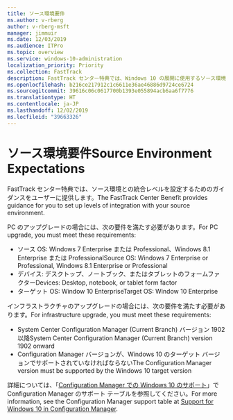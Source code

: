```yaml
---
title: ソース環境要件
ms.author: v-rberg
author: v-rberg-msft
manager: jimmuir
ms.date: 12/03/2019
ms.audience: ITPro
ms.topic: overview
ms.service: windows-10-administration
localization_priority: Priority
ms.collection: FastTrack
description: FastTrack センター特典では、Windows 10 の展開に使用するソース環境との統合レベルを設定するためのガイダンスをユーザーに提供します。
ms.openlocfilehash: b216ce217912c1c6611e36ae46886d9724ce6724
ms.sourcegitcommit: 39616c06c0617700b1393e055894acb6aa6f7776
ms.translationtype: HT
ms.contentlocale: ja-JP
ms.lasthandoff: 12/02/2019
ms.locfileid: "39663326"
---
```

# <a name="source-environment-expectations"></a><span data-ttu-id="6a802-103">ソース環境要件</span><span class="sxs-lookup"><span data-stu-id="6a802-103">Source Environment Expectations</span></span>

<span data-ttu-id="6a802-104">FastTrack センター特典では、ソース環境との統合レベルを設定するためのガイダンスをユーザーに提供します。</span><span class="sxs-lookup"><span data-stu-id="6a802-104">The FastTrack Center Benefit provides guidance for you to set up levels of integration with your source environment.</span></span>
  
<span data-ttu-id="6a802-105">PC のアップグレードの場合には、次の要件を満たす必要があります。</span><span class="sxs-lookup"><span data-stu-id="6a802-105">For PC upgrade, you must meet these requirements:</span></span>

- <span data-ttu-id="6a802-106">ソース OS: Windows 7 Enterprise または Professional、Windows 8.1 Enterprise または Professional</span><span class="sxs-lookup"><span data-stu-id="6a802-106">Source OS: Windows 7 Enterprise or Professional, Windows 8.1 Enterprise or Professional</span></span>
- <span data-ttu-id="6a802-107">デバイス: デスクトップ、ノートブック、またはタブレットのフォームファクター</span><span class="sxs-lookup"><span data-stu-id="6a802-107">Devices: Desktop, notebook, or tablet form factor</span></span>
- <span data-ttu-id="6a802-108">ターゲット OS: Window 10 Enterprise</span><span class="sxs-lookup"><span data-stu-id="6a802-108">Target OS: Window 10 Enterprise</span></span>

<span data-ttu-id="6a802-109">インフラストラクチャのアップグレードの場合には、次の要件を満たす必要があります。</span><span class="sxs-lookup"><span data-stu-id="6a802-109">For infrastructure upgrade, you must meet these requirements:</span></span>   

- <span data-ttu-id="6a802-110">System Center Configuration Manager (Current Branch) バージョン 1902 以降</span><span class="sxs-lookup"><span data-stu-id="6a802-110">System Center Configuration Manager (Current Branch) version 1902 onward</span></span> 
- <span data-ttu-id="6a802-111">Configuration Manager バージョンが、Windows 10 のターゲット バージョンでサポートされていなければならない</span><span class="sxs-lookup"><span data-stu-id="6a802-111">The Configuration Manager version must be supported by the Windows 10 target version</span></span>

<span data-ttu-id="6a802-112">詳細については、「[Configuration Manager での Windows 10 のサポート](https://docs.microsoft.com/sccm/core/plan-design/configs/support-for-windows-10)」で Configuration Manager のサポート テーブルを参照してください。</span><span class="sxs-lookup"><span data-stu-id="6a802-112">For more information, see the Configuration Manager support table at [Support for Windows 10 in Configuration Manager](https://docs.microsoft.com/sccm/core/plan-design/configs/support-for-windows-10).</span></span>
  

 